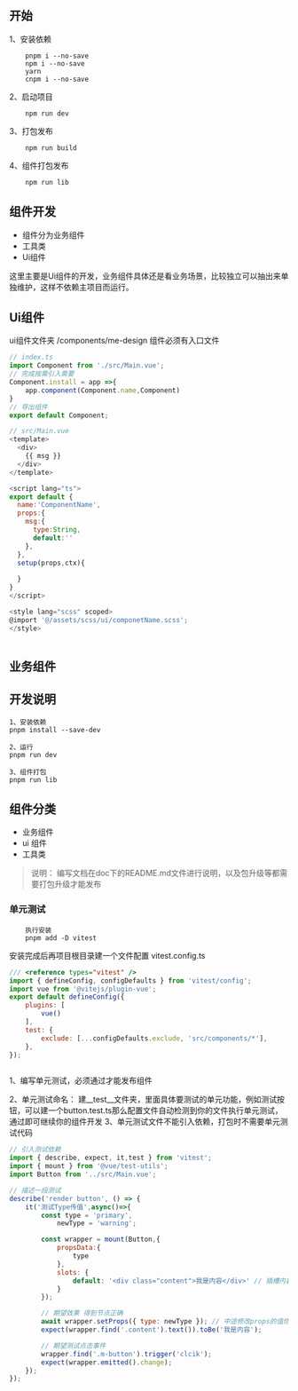 ## 开始

1、安装依赖

        pnpm i --no-save 
        npm i --no-save
        yarn
        cnpm i --no-save

2、启动项目

        npm run dev

3、打包发布 

        npm run build

4、组件打包发布

        npm run lib

## 组件开发

- 组件分为业务组件
- 工具类
- Ui组件

这里主要是Ui组件的开发，业务组件具体还是看业务场景，比较独立可以抽出来单独维护，这样不依赖主项目而运行。

## Ui组件
ui组件文件夹 /components/me-design
组件必须有入口文件  
```javascript
// index.ts 
import Component from './src/Main.vue';
// 完成按需引入需要
Component.install = app =>{
    app.component(Component.name,Component)
}
// 导出组件
export default Component;

// src/Main.vue
<template>
  <div>
    {{ msg }}
  </div>
</template>

<script lang="ts">
export default {
  name:'ComponentName',
  props:{
    msg:{
      type:String,
      default:'' 
    },
  },
  setup(props,ctx){
    
  }
}
</script>

<style lang="scss" scoped>
@import '@/assets/scss/ui/componetName.scss';
</style>
    
 ```

## 业务组件

    

## 开发说明
    1、安装依赖
    pnpm install --save-dev

    2、运行
    pnpm run dev

    3、组件打包
    pnpm run lib

## 组件分类
- 业务组件
- ui 组件
- 工具类

> 说明：
编写文档在doc下的README.md文件进行说明，以及包升级等都需要打包升级才能发布

### 单元测试
        执行安装
        pnpm add -D vitest
安装完成后再项目根目录建一个文件配置 vitest.config.ts

```javascript
/// <reference types="vitest" />
import { defineConfig, configDefaults } from 'vitest/config';
import vue from '@vitejs/plugin-vue';
export default defineConfig({
    plugins: [
        vue()
    ],
    test: {
        exclude: [...configDefaults.exclude, 'src/components/*'],
    },
});



 ```


1、编写单元测试，必须通过才能发布组件

2、单元测试命名：
    建__test__文件夹，里面具体要测试的单元功能，例如测试按钮，可以建一个button.test.ts那么配置文件自动检测到你的文件执行单元测试，
    通过即可继续你的组件开发
3、单元测试文件不能引入依赖，打包时不需要单元测试代码


```javascript 
// 引入测试依赖
import { describe, expect, it,test } from 'vitest';
import { mount } from '@vue/test-utils';
import Button from '../src/Main.vue';

// 描述一段测试
describe('render button', () => {
    it('测试Type传值',async()=>{
        const type = 'primary',
            newType = 'warning';

        const wrapper = mount(Button,{
            propsData:{
                type
            },
            slots: {
                default: '<div class="content">我是内容</div>' // 插槽内容
            }
        });

        // 期望效果 得到节点正确
        await wrapper.setProps({ type: newType }); // 中途修改props的值你、
        expect(wrapper.find('.content').text()).toBe('我是内容');

        // 期望测试点击事件
        wrapper.find('.m-button').trigger('clcik');
        expect(wrapper.emitted().change);
    });
});

```